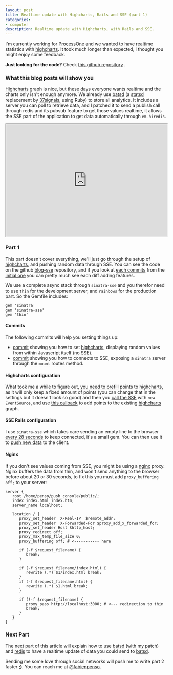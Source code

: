 ```yaml
--- 
layout: post
title: Realtime update with Highcharts, Rails and SSE (part 1)
categories: 
- computer
description: Realtime update with Highcharts, with Rails and SSE.
---
```


I'm currently working for [ProcessOne](http://www.process-one.net/en/) and we
wanted to have realtime statistics with
[highcharts](http://www.highcharts.com/). It took much longer than expected, I
thought you might enjoy some feedback.

__Just looking for the code?__ Check [this github
repository](https://github.com/penso/blog-sse/) <i class="icon-github"></i>.

### What this blog posts will show you

[Highcharts](http://www.highcharts.com) graph is nice, but these days everyone
wants realtime and the charts only isn't enough anymore. We already use
[batsd](https://github.com/noahhl/batsd) (a
[statsd](https://github.com/etsy/statsd) replacement by
[37signals](http://www.37signals.com/), using Ruby) to store all analytics. It
includes a server you can poll to retrieve data, and I patched 
it to send a publish call through redis and its pubsub feature to get those
values realtime, it allows the SSE part of the application to get data
automatically through `em-hiredis`.

<iframe
style="width: 100%; height: 350px"
src="http://jsfiddle.net/fabienpenso/vPXms/4/embedded/result/">
</iframe>

### Part 1

This part doesn't cover everything, we'll just go through the setup of
[highcharts](http://www.highcharts.com), and pushing random data through SSE. You can see the code on the
github [blog-sse](https://github.com/penso/blog-sse) repository, and if you
look at [each commits](https://github.com/penso/blog-sse/commits/master) from
the [initial
one](https://github.com/penso/blog-sse/commit/e4d1e414297797d42874b810d38a722d120c658b)
you can pretty much see each diff adding features.

We use a complete async stack through `sinatra-sse` and you therefor need to
use `thin` for the development server, and `rainbows` for the production part.
So the Gemfile includes:

    gem 'sinatra'
    gem 'sinatra-sse'
    gem 'thin'

#### Commits

The following commits will help you setting things up:

- [commit](https://github.com/penso/blog-sse/commit/82f245c7f8dc353eb3336372230b88fb8cc84fc3)
	showing you how to set [highcharts](http://www.highcharts.com), displaying
	random values from within Javascript itself (no SSE).
- [commit](https://github.com/penso/blog-sse/commit/9a2b95e13286348f67be140d7981813d5ded2c9d)
	showing you how to connects to SSE, exposing a `sinatra` server through the
	`mount` routes method.

#### Highcharts configuration

What took me a while to figure out, [you need to
prefill](https://github.com/penso/blog-sse/blob/master/app/assets/javascripts/application.js#L50)
points to [highcharts](http://www.highcharts.com/), as it will only keep a fixed amount of points (you can
change that in the settings but it doesn't look so good) and then you [call the
SSE](https://github.com/penso/blog-sse/blob/master/app/assets/javascripts/application.js#L61)
with `new EventSource`, and use [this
callback](https://github.com/penso/blog-sse/blob/master/app/assets/javascripts/application.js#L68)
to add points to the existing [highcharts](http://www.highcharts.com/) graph.

#### SSE Rails configuration

I use `sinatra-sse` which takes care sending an empty line to the browser [every
28
seconds](https://github.com/radiospiel/sinatra-sse/blob/master/lib/sinatra/sse.rb#L26)
to keep connected, it's a small gem. You can then use it to [push new
data](https://github.com/penso/blog-sse/blob/master/lib/realtime_analytics.rb)
to the client.

#### Nginx

If you don't see values coming from SSE, you might be using a [nginx]() proxy.
Nginx buffers the data from thin, and won't send anything to the browser before
about 20 or 30 seconds, to fix this you must add `proxy_buffering off;` to your
server:

    server {
	   root /home/penso/push_console/public/;
	   index index.html index.htm;
	   server_name localhost;

	   location / {
		  proxy_set_header  X-Real-IP  $remote_addr;
		  proxy_set_header  X-Forwarded-For $proxy_add_x_forwarded_for;
		  proxy_set_header Host $http_host;
		  proxy_redirect off;
		  proxy_max_temp_file_size 0;
		  proxy_buffering off; # <----------- here

		  if (-f $request_filename) {
			 break;
		  }

		  if (-f $request_filename/index.html) {
			 rewrite (.*) $1/index.html break;
		  }
		  if (-f $request_filename.html) {
			 rewrite (.*) $1.html break;
		  }

		  if (!-f $request_filename) {
			 proxy_pass http://localhost:3000; # <--- redirection to thin
			 break;
		  }
	   }
    }

### Next Part

The next part of this article will explain how to use
[batsd](https://github.com/noahhl/batsd) (with my patch) and
[redis](http://www.redis.io) to have a realtime update of data you could send
to [batsd](https://github.com/noahhl/batsd).

Sending me some love through social networks will push me to write part 2
faster __;)__. You can reach me at
[@fabienpenso](http://twitter.com/fabienpenso).
